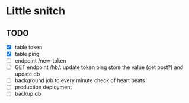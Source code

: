 # Little snitch

## TODO

- [x] table token
- [x] table ping
- [ ] endpoint /new-token
- [ ] GET endpoint /hb/<token>: update token ping store the value (get post?) and update db
- [ ] background job to every minute check of heart beats
- [ ] production deployment
- [ ] backup db
